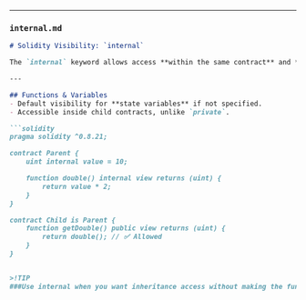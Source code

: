 
---

### `internal.md`
```markdown
# Solidity Visibility: `internal`

The `internal` keyword allows access **within the same contract** and **in derived (child) contracts**.  

---

## Functions & Variables
- Default visibility for **state variables** if not specified.  
- Accessible inside child contracts, unlike `private`.  

```solidity
pragma solidity ^0.8.21;

contract Parent {
    uint internal value = 10;

    function double() internal view returns (uint) {
        return value * 2;
    }
}

contract Child is Parent {
    function getDouble() public view returns (uint) {
        return double(); // ✅ Allowed
    }
}


>!TIP
###Use internal when you want inheritance access without making the function public.